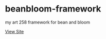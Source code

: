 # beanbloom-framework
my art 258 framework for bean and bloom

[View Site](https://ilysem.github.io/beanbloom-framwork)
